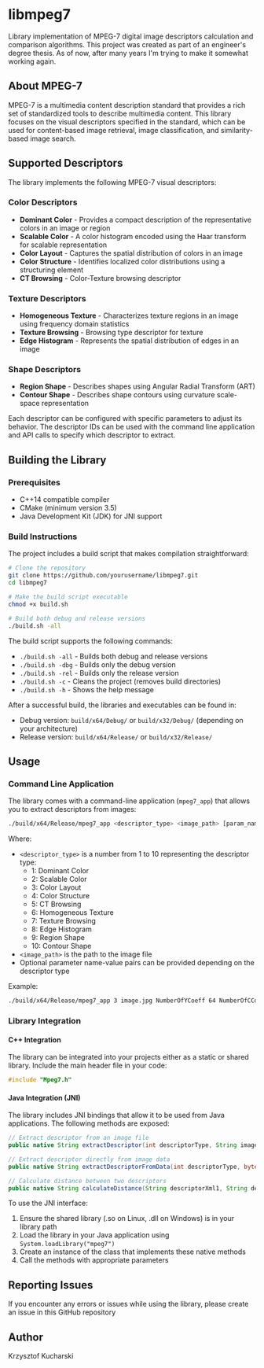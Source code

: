 # libmpeg7

Library implementation of MPEG-7 digital image descriptors calculation and comparison algorithms. This project was created as part of an engineer's degree thesis.
As of now, after many years I'm trying to make it somewhat working again.

## About MPEG-7

MPEG-7 is a multimedia content description standard that provides a rich set of standardized tools to describe multimedia content. This library focuses on the visual descriptors specified in the standard, which can be used for content-based image retrieval, image classification, and similarity-based image search.

## Supported Descriptors

The library implements the following MPEG-7 visual descriptors:

### Color Descriptors
- **Dominant Color** - Provides a compact description of the representative colors in an image or region
- **Scalable Color** - A color histogram encoded using the Haar transform for scalable representation
- **Color Layout** - Captures the spatial distribution of colors in an image
- **Color Structure** - Identifies localized color distributions using a structuring element
- **CT Browsing** - Color-Texture browsing descriptor

### Texture Descriptors
- **Homogeneous Texture** - Characterizes texture regions in an image using frequency domain statistics
- **Texture Browsing** - Browsing type descriptor for texture
- **Edge Histogram** - Represents the spatial distribution of edges in an image

### Shape Descriptors
- **Region Shape** - Describes shapes using Angular Radial Transform (ART)
- **Contour Shape** - Describes shape contours using curvature scale-space representation

Each descriptor can be configured with specific parameters to adjust its behavior. The descriptor IDs can be used with the command line application and API calls to specify which descriptor to extract.

## Building the Library

### Prerequisites
- C++14 compatible compiler
- CMake (minimum version 3.5)
- Java Development Kit (JDK) for JNI support

### Build Instructions

The project includes a build script that makes compilation straightforward:

```bash
# Clone the repository
git clone https://github.com/yourusername/libmpeg7.git
cd libmpeg7

# Make the build script executable
chmod +x build.sh

# Build both debug and release versions
./build.sh -all
```

The build script supports the following commands:

- `./build.sh -all` - Builds both debug and release versions
- `./build.sh -dbg` - Builds only the debug version
- `./build.sh -rel` - Builds only the release version
- `./build.sh -c` - Cleans the project (removes build directories)
- `./build.sh -h` - Shows the help message

After a successful build, the libraries and executables can be found in:
- Debug version: `build/x64/Debug/` or `build/x32/Debug/` (depending on your architecture)
- Release version: `build/x64/Release/` or `build/x32/Release/`

## Usage

### Command Line Application

The library comes with a command-line application (`mpeg7_app`) that allows you to extract descriptors from images:

```bash
./build/x64/Release/mpeg7_app <descriptor_type> <image_path> [param_name param_value ...]
```

Where:
- `<descriptor_type>` is a number from 1 to 10 representing the descriptor type:
  - 1: Dominant Color
  - 2: Scalable Color
  - 3: Color Layout
  - 4: Color Structure
  - 5: CT Browsing
  - 6: Homogeneous Texture
  - 7: Texture Browsing
  - 8: Edge Histogram
  - 9: Region Shape
  - 10: Contour Shape
- `<image_path>` is the path to the image file
- Optional parameter name-value pairs can be provided depending on the descriptor type

Example:
```bash
./build/x64/Release/mpeg7_app 3 image.jpg NumberOfYCoeff 64 NumberOfCCoeff 64
```

### Library Integration

#### C++ Integration

The library can be integrated into your projects either as a static or shared library. Include the main header file in your code:

```cpp
#include "Mpeg7.h"
```

#### Java Integration (JNI)

The library includes JNI bindings that allow it to be used from Java applications. The following methods are exposed:

```java
// Extract descriptor from an image file
public native String extractDescriptor(int descriptorType, String imagePath, String[] parameters);

// Extract descriptor directly from image data
public native String extractDescriptorFromData(int descriptorType, byte[] imageData, String[] parameters);

// Calculate distance between two descriptors
public native String calculateDistance(String descriptorXml1, String descriptorXml2, String[] parameters);
```

To use the JNI interface:
1. Ensure the shared library (.so on Linux, .dll on Windows) is in your library path
2. Load the library in your Java application using `System.loadLibrary("mpeg7")`
3. Create an instance of the class that implements these native methods
4. Call the methods with appropriate parameters

## Reporting Issues

If you encounter any errors or issues while using the library, please create an issue in this GitHub repository

## Author

Krzysztof Kucharski
